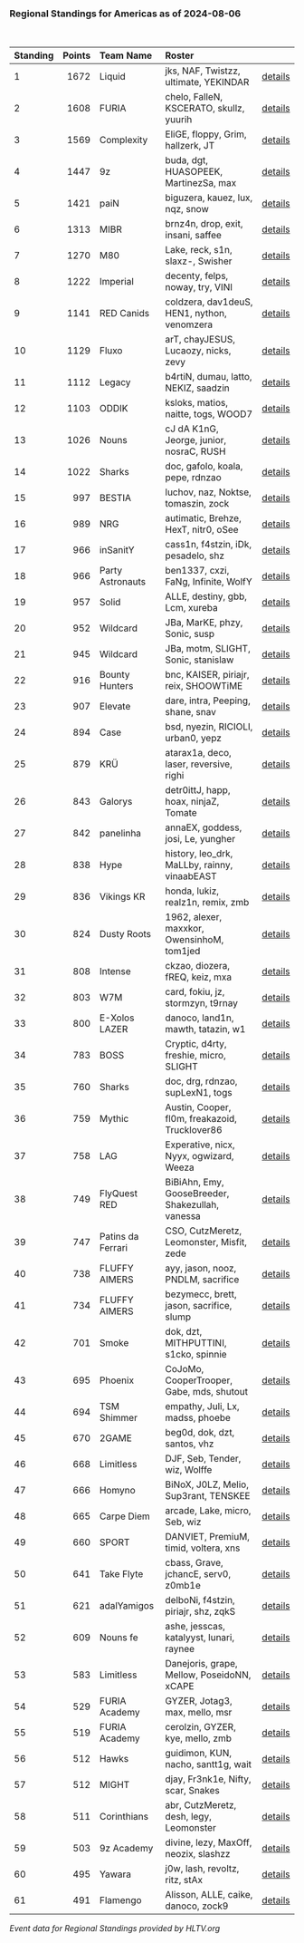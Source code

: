 ### Regional Standings for Americas as of 2024-08-06<br />
<br />

| Standing | Points | Team Name         | Roster                                           |                                                                                        |
| :- | -: | :- | :- | :- |
| 1        |   1672 | Liquid            | jks, NAF, Twistzz, ultimate, YEKINDAR            | [details](details/0009--liquid--jks-naf-twistzz-ultimate-yekindar.md)                  |
| 2        |   1608 | FURIA             | chelo, FalleN, KSCERATO, skullz, yuurih          | [details](details/0012--furia--chelo-fallen-kscerato-skullz-yuurih.md)                 |
| 3        |   1569 | Complexity        | EliGE, floppy, Grim, hallzerk, JT                | [details](details/0014--complexity--elige-floppy-grim-hallzerk-jt.md)                  |
| 4        |   1447 | 9z                | buda, dgt, HUASOPEEK, MartinezSa, max            | [details](details/0016--9z--buda-dgt-huasopeek-martinezsa-max.md)                      |
| 5        |   1421 | paiN              | biguzera, kauez, lux, nqz, snow                  | [details](details/0019--pain--biguzera-kauez-lux-nqz-snow.md)                          |
| 6        |   1313 | MIBR              | brnz4n, drop, exit, insani, saffee               | [details](details/0025--mibr--brnz4n-drop-exit-insani-saffee.md)                       |
| 7        |   1270 | M80               | Lake, reck, s1n, slaxz-, Swisher                 | [details](details/0027--m80--lake-reck-s1n-slaxz--swisher.md)                          |
| 8        |   1222 | Imperial          | decenty, felps, noway, try, VINI                 | [details](details/0030--imperial--decenty-felps-noway-try-vini.md)                     |
| 9        |   1141 | RED Canids        | coldzera, dav1deuS, HEN1, nython, venomzera      | [details](details/0038--red_canids--coldzera-dav1deus-hen1-nython-venomzera.md)        |
| 10       |   1129 | Fluxo             | arT, chayJESUS, Lucaozy, nicks, zevy             | [details](details/0039--fluxo--art-chayjesus-lucaozy-nicks-zevy.md)                    |
| 11       |   1112 | Legacy            | b4rtiN, dumau, latto, NEKIZ, saadzin             | [details](details/0043--legacy--b4rtin-dumau-latto-nekiz-saadzin.md)                   |
| 12       |   1103 | ODDIK             | ksloks, matios, naitte, togs, WOOD7              | [details](details/0046--oddik--ksloks-matios-naitte-togs-wood7.md)                     |
| 13       |   1026 | Nouns             | cJ dA K1nG, Jeorge, junior, nosraC, RUSH         | [details](details/0054--nouns--cj_da_k1ng-jeorge-junior-nosrac-rush.md)                |
| 14       |   1022 | Sharks            | doc, gafolo, koala, pepe, rdnzao                 | [details](details/0056--sharks--doc-gafolo-koala-pepe-rdnzao.md)                       |
| 15       |    997 | BESTIA            | luchov, naz, Noktse, tomaszin, zock              | [details](details/0065--bestia--luchov-naz-noktse-tomaszin-zock.md)                    |
| 16       |    989 | NRG               | autimatic, Brehze, HexT, nitr0, oSee             | [details](details/0066--nrg--autimatic-brehze-hext-nitr0-osee.md)                      |
| 17       |    966 | inSanitY          | cass1n, f4stzin, iDk, pesadelo, shz              | [details](details/0069--insanity--cass1n-f4stzin-idk-pesadelo-shz.md)                  |
| 18       |    966 | Party Astronauts  | ben1337, cxzi, FaNg, Infinite, WolfY             | [details](details/0070--party_astronauts--ben1337-cxzi-fang-infinite-wolfy.md)         |
| 19       |    957 | Solid             | ALLE, destiny, gbb, Lcm, xureba                  | [details](details/0075--solid--alle-destiny-gbb-lcm-xureba.md)                         |
| 20       |    952 | Wildcard          | JBa, MarKE, phzy, Sonic, susp                    | [details](details/0080--wildcard--jba-marke-phzy-sonic-susp.md)                        |
| 21       |    945 | Wildcard          | JBa, motm, SLIGHT, Sonic, stanislaw              | [details](details/0082--wildcard--jba-motm-slight-sonic-stanislaw.md)                  |
| 22       |    916 | Bounty Hunters    | bnc, KAISER, piriajr, reix, SHOOWTiME            | [details](details/0089--bounty_hunters--bnc-kaiser-piriajr-reix-shoowtime.md)          |
| 23       |    907 | Elevate           | dare, intra, Peeping, shane, snav                | [details](details/0091--elevate--dare-intra-peeping-shane-snav.md)                     |
| 24       |    894 | Case              | bsd, nyezin, RICIOLI, urban0, yepz               | [details](details/0093--case--bsd-nyezin-ricioli-urban0-yepz.md)                       |
| 25       |    879 | KRÜ               | atarax1a, deco, laser, reversive, righi          | [details](details/0097--kr_--atarax1a-deco-laser-reversive-righi.md)                   |
| 26       |    843 | Galorys           | detr0ittJ, happ, hoax, ninjaZ, Tomate            | [details](details/0108--galorys--detr0ittj-happ-hoax-ninjaz-tomate.md)                 |
| 27       |    842 | panelinha         | annaEX, goddess, josi, Le, yungher               | [details](details/0110--panelinha--annaex-goddess-josi-le-yungher.md)                  |
| 28       |    838 | Hype              | history, leo_drk, MaLLby, rainny, vinaabEAST     | [details](details/0113--hype--history-leo_drk-mallby-rainny-vinaabeast.md)             |
| 29       |    836 | Vikings KR        | honda, lukiz, realz1n, remix, zmb                | [details](details/0114--vikings_kr--honda-lukiz-realz1n-remix-zmb.md)                  |
| 30       |    824 | Dusty Roots       | 1962, alexer, maxxkor, OwensinhoM, tom1jed       | [details](details/0118--dusty_roots--1962-alexer-maxxkor-owensinhom-tom1jed.md)        |
| 31       |    808 | Intense           | ckzao, diozera, fREQ, keiz, mxa                  | [details](details/0122--intense--ckzao-diozera-freq-keiz-mxa.md)                       |
| 32       |    803 | W7M               | card, fokiu, jz, stormzyn, t9rnay                | [details](details/0123--w7m--card-fokiu-jz-stormzyn-t9rnay.md)                         |
| 33       |    800 | E-Xolos LAZER     | danoco, land1n, mawth, tatazin, w1               | [details](details/0124--e-xolos_lazer--danoco-land1n-mawth-tatazin-w1.md)              |
| 34       |    783 | BOSS              | Cryptic, d4rty, freshie, micro, SLIGHT           | [details](details/0131--boss--cryptic-d4rty-freshie-micro-slight.md)                   |
| 35       |    760 | Sharks            | doc, drg, rdnzao, supLexN1, togs                 | [details](details/0137--sharks--doc-drg-rdnzao-suplexn1-togs.md)                       |
| 36       |    759 | Mythic            | Austin, Cooper, fl0m, freakazoid, Trucklover86   | [details](details/0138--mythic--austin-cooper-fl0m-freakazoid-trucklover86.md)         |
| 37       |    758 | LAG               | Experative, nicx, Nyyx, ogwizard, Weeza          | [details](details/0139--lag--experative-nicx-nyyx-ogwizard-weeza.md)                   |
| 38       |    749 | FlyQuest RED      | BiBiAhn, Emy, GooseBreeder, Shakezullah, vanessa | [details](details/0141--flyquest_red--bibiahn-emy-goosebreeder-shakezullah-vanessa.md) |
| 39       |    747 | Patins da Ferrari | CSO, CutzMeretz, Leomonster, Misfit, zede        | [details](details/0143--patins_da_ferrari--cso-cutzmeretz-leomonster-misfit-zede.md)   |
| 40       |    738 | FLUFFY AIMERS     | ayy, jason, nooz, PNDLM, sacrifice               | [details](details/0147--fluffy_aimers--ayy-jason-nooz-pndlm-sacrifice.md)              |
| 41       |    734 | FLUFFY AIMERS     | bezymecc, brett, jason, sacrifice, slump         | [details](details/0148--fluffy_aimers--bezymecc-brett-jason-sacrifice-slump.md)        |
| 42       |    701 | Smoke             | dok, dzt, MITHPUTTINI, s1cko, spinnie            | [details](details/0155--smoke--dok-dzt-mithputtini-s1cko-spinnie.md)                   |
| 43       |    695 | Phoenix           | CoJoMo, CooperTrooper, Gabe, mds, shutout        | [details](details/0156--phoenix--cojomo-coopertrooper-gabe-mds-shutout.md)             |
| 44       |    694 | TSM Shimmer       | empathy, Juli, Lx, madss, phoebe                 | [details](details/0157--tsm_shimmer--empathy-juli-lx-madss-phoebe.md)                  |
| 45       |    670 | 2GAME             | beg0d, dok, dzt, santos, vhz                     | [details](details/0166--2game--beg0d-dok-dzt-santos-vhz.md)                            |
| 46       |    668 | Limitless         | DJF, Seb, Tender, wiz, Wolffe                    | [details](details/0167--limitless--djf-seb-tender-wiz-wolffe.md)                       |
| 47       |    666 | Homyno            | BiNoX, J0LZ, Melio, Sup3rant, TENSKEE            | [details](details/0170--homyno--binox-j0lz-melio-sup3rant-tenskee.md)                  |
| 48       |    665 | Carpe Diem        | arcade, Lake, micro, Seb, wiz                    | [details](details/0171--carpe_diem--arcade-lake-micro-seb-wiz.md)                      |
| 49       |    660 | SPORT             | DANVIET, PremiuM, timid, voltera, xns            | [details](details/0174--sport--danviet-premium-timid-voltera-xns.md)                   |
| 50       |    641 | Take Flyte        | cbass, Grave, jchancE, serv0, z0mb1e             | [details](details/0181--take_flyte--cbass-grave-jchance-serv0-z0mb1e.md)               |
| 51       |    621 | adalYamigos       | delboNi, f4stzin, piriajr, shz, zqkS             | [details](details/0185--adalyamigos--delboni-f4stzin-piriajr-shz-zqks.md)              |
| 52       |    609 | Nouns fe          | ashe, jesscas, katalyyst, lunari, raynee         | [details](details/0188--nouns_fe--ashe-jesscas-katalyyst-lunari-raynee.md)             |
| 53       |    583 | Limitless         | Danejoris, grape, Mellow, PoseidoNN, xCAPE       | [details](details/0192--limitless--danejoris-grape-mellow-poseidonn-xcape.md)          |
| 54       |    529 | FURIA Academy     | GYZER, Jotag3, max, mello, msr                   | [details](details/0198--furia_academy--gyzer-jotag3-max-mello-msr.md)                  |
| 55       |    519 | FURIA Academy     | cerolzin, GYZER, kye, mello, zmb                 | [details](details/0199--furia_academy--cerolzin-gyzer-kye-mello-zmb.md)                |
| 56       |    512 | Hawks             | guidimon, KUN, nacho, santt1g, wait              | [details](details/0201--hawks--guidimon-kun-nacho-santt1g-wait.md)                     |
| 57       |    512 | MIGHT             | djay, Fr3nk1e, Nifty, scar, Snakes               | [details](details/0202--might--djay-fr3nk1e-nifty-scar-snakes.md)                      |
| 58       |    511 | Corinthians       | abr, CutzMeretz, desh, legy, Leomonster          | [details](details/0203--corinthians--abr-cutzmeretz-desh-legy-leomonster.md)           |
| 59       |    503 | 9z Academy        | divine, lezy, MaxOff, neozix, slashzz            | [details](details/0204--9z_academy--divine-lezy-maxoff-neozix-slashzz.md)              |
| 60       |    495 | Yawara            | j0w, lash, revoltz, ritz, stAx                   | [details](details/0206--yawara--j0w-lash-revoltz-ritz-stax.md)                         |
| 61       |    491 | Flamengo          | Alisson, ALLE, caike, danoco, zock9              | [details](details/0207--flamengo--alisson-alle-caike-danoco-zock9.md)                  |


_Event data for Regional Standings provided by HLTV.org_<br />
